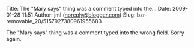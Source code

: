 Title: The "Mary says" thing was a comment typed into the...
Date: 2009-01-28 11:51
Author: jml (noreply@blogger.com)
Slug: bzr-removable_20/5157927380961955683

The "Mary says" thing was a comment typed into the wrong field. Sorry
again.


